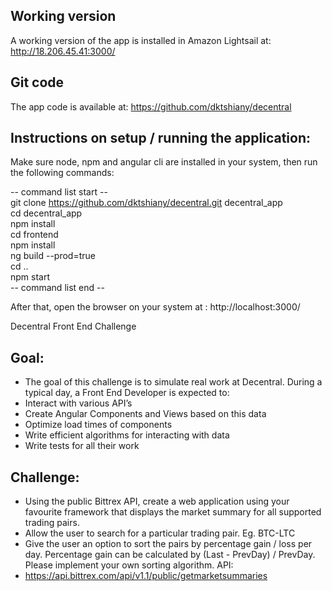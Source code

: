 ## Working version
A working version of the app is installed in Amazon Lightsail at: http://18.206.45.41:3000/ 

## Git code
The app code is available at: https://github.com/dktshiany/decentral 


## Instructions on setup / running the application:
Make sure node, npm and angular cli are installed in your system, then run the following commands:

-- command list start --  
git clone https://github.com/dktshiany/decentral.git decentral_app  
cd decentral_app  
npm install  
cd frontend  
npm install  
ng build --prod=true  
cd ..  
npm start  
-- command list end --  

After that, open the browser on your system at : http://localhost:3000/ 





Decentral Front End Challenge
## Goal:
- The goal of this challenge is to simulate real work at Decentral. During a typical day, a
Front End Developer is expected to:
- Interact with various API’s
- Create Angular Components and Views based on this data
- Optimize load times of components
- Write efficient algorithms for interacting with data
- Write tests for all their work


## Challenge:
- Using the public Bittrex API, create a web application using your favourite framework that
displays the market summary for all supported trading pairs.
- Allow the user to search for a particular trading pair. Eg. BTC-LTC
- Give the user an option to sort the pairs by percentage gain / loss per day. Percentage gain
can be calculated by (Last - PrevDay) / PrevDay. Please implement your own sorting
algorithm.
API:
- https://api.bittrex.com/api/v1.1/public/getmarketsummaries
